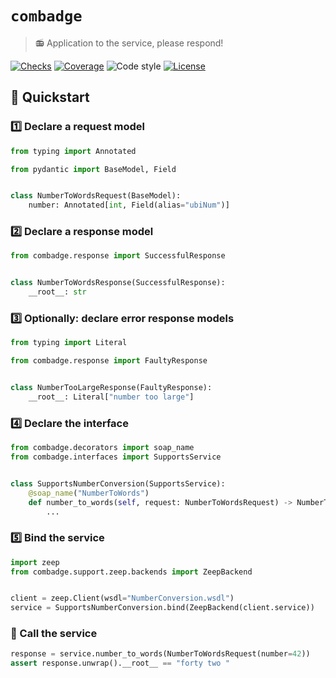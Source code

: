 # `combadge`

> 📻 Application to the service, please respond!

[![Checks](https://img.shields.io/github/checks-status/kpn/combadge/main)](https://github.com/kpn/combadge/actions/workflows/check.yaml)
[![Coverage](https://codecov.io/gh/kpn/combadge/branch/main/graph/badge.svg?token=ZAqYAaTXwE)](https://codecov.io/gh/kpn/combadge)
![Code style](https://img.shields.io/badge/code%20style-black-000000.svg)
[![License](https://img.shields.io/github/license/kpn/combadge)](LICENSE)

## 🚀 Quickstart

### 1️⃣ Declare a request model

```python
from typing import Annotated

from pydantic import BaseModel, Field


class NumberToWordsRequest(BaseModel):
    number: Annotated[int, Field(alias="ubiNum")]
```

### 2️⃣ Declare a response model

```python
from combadge.response import SuccessfulResponse


class NumberToWordsResponse(SuccessfulResponse):
    __root__: str
```

### 3️⃣ Optionally: declare error response models

```python
from typing import Literal

from combadge.response import FaultyResponse


class NumberTooLargeResponse(FaultyResponse):
    __root__: Literal["number too large"]
```

### 4️⃣ Declare the interface

```python
from combadge.decorators import soap_name
from combadge.interfaces import SupportsService


class SupportsNumberConversion(SupportsService):
    @soap_name("NumberToWords")
    def number_to_words(self, request: NumberToWordsRequest) -> NumberTooLargeResponse | NumberToWordsResponse:
        ...
```

### 5️⃣ Bind the service

```python
import zeep
from combadge.support.zeep.backends import ZeepBackend


client = zeep.Client(wsdl="NumberConversion.wsdl")
service = SupportsNumberConversion.bind(ZeepBackend(client.service))
```

### 🚀 Call the service

```python
response = service.number_to_words(NumberToWordsRequest(number=42))
assert response.unwrap().__root__ == "forty two "
```
